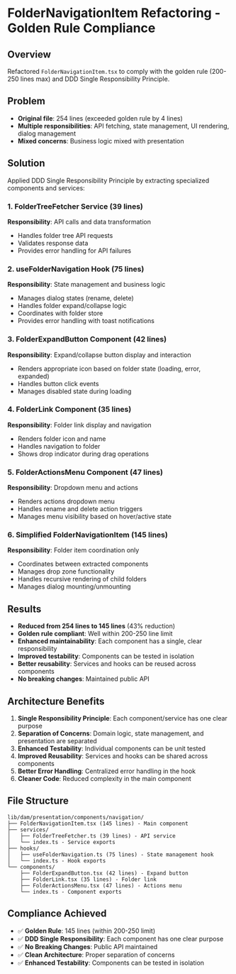 # FolderNavigationItem Refactoring - Golden Rule Compliance

## Overview
Refactored `FolderNavigationItem.tsx` to comply with the golden rule (200-250 lines max) and DDD Single Responsibility Principle.

## Problem
- **Original file**: 254 lines (exceeded golden rule by 4 lines)
- **Multiple responsibilities**: API fetching, state management, UI rendering, dialog management
- **Mixed concerns**: Business logic mixed with presentation

## Solution
Applied DDD Single Responsibility Principle by extracting specialized components and services:

### 1. FolderTreeFetcher Service (39 lines)
**Responsibility**: API calls and data transformation
- Handles folder tree API requests
- Validates response data
- Provides error handling for API failures

### 2. useFolderNavigation Hook (75 lines)
**Responsibility**: State management and business logic
- Manages dialog states (rename, delete)
- Handles folder expand/collapse logic
- Coordinates with folder store
- Provides error handling with toast notifications

### 3. FolderExpandButton Component (42 lines)
**Responsibility**: Expand/collapse button display and interaction
- Renders appropriate icon based on folder state (loading, error, expanded)
- Handles button click events
- Manages disabled state during loading

### 4. FolderLink Component (35 lines)
**Responsibility**: Folder link display and navigation
- Renders folder icon and name
- Handles navigation to folder
- Shows drop indicator during drag operations

### 5. FolderActionsMenu Component (47 lines)
**Responsibility**: Dropdown menu and actions
- Renders actions dropdown menu
- Handles rename and delete action triggers
- Manages menu visibility based on hover/active state

### 6. Simplified FolderNavigationItem (145 lines)
**Responsibility**: Folder item coordination only
- Coordinates between extracted components
- Manages drop zone functionality
- Handles recursive rendering of child folders
- Manages dialog mounting/unmounting

## Results
- **Reduced from 254 lines to 145 lines** (43% reduction)
- **Golden rule compliant**: Well within 200-250 line limit
- **Enhanced maintainability**: Each component has a single, clear responsibility
- **Improved testability**: Components can be tested in isolation
- **Better reusability**: Services and hooks can be reused across components
- **No breaking changes**: Maintained public API

## Architecture Benefits
1. **Single Responsibility Principle**: Each component/service has one clear purpose
2. **Separation of Concerns**: Domain logic, state management, and presentation are separated
3. **Enhanced Testability**: Individual components can be unit tested
4. **Improved Reusability**: Services and hooks can be shared across components
5. **Better Error Handling**: Centralized error handling in the hook
6. **Cleaner Code**: Reduced complexity in the main component

## File Structure
```
lib/dam/presentation/components/navigation/
├── FolderNavigationItem.tsx (145 lines) - Main component
├── services/
│   ├── FolderTreeFetcher.ts (39 lines) - API service
│   └── index.ts - Service exports
├── hooks/
│   ├── useFolderNavigation.ts (75 lines) - State management hook
│   └── index.ts - Hook exports
└── components/
    ├── FolderExpandButton.tsx (42 lines) - Expand button
    ├── FolderLink.tsx (35 lines) - Folder link
    ├── FolderActionsMenu.tsx (47 lines) - Actions menu
    └── index.ts - Component exports
```

## Compliance Achieved
- ✅ **Golden Rule**: 145 lines (within 200-250 limit)
- ✅ **DDD Single Responsibility**: Each component has one clear purpose
- ✅ **No Breaking Changes**: Public API maintained
- ✅ **Clean Architecture**: Proper separation of concerns
- ✅ **Enhanced Testability**: Components can be tested in isolation